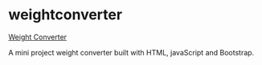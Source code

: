# weightconverter

<a href="https://weight-converter-nngo.herokuapp.com" target="_blank">Weight Converter</a>

A mini project weight converter built with HTML, javaScript and Bootstrap. 
